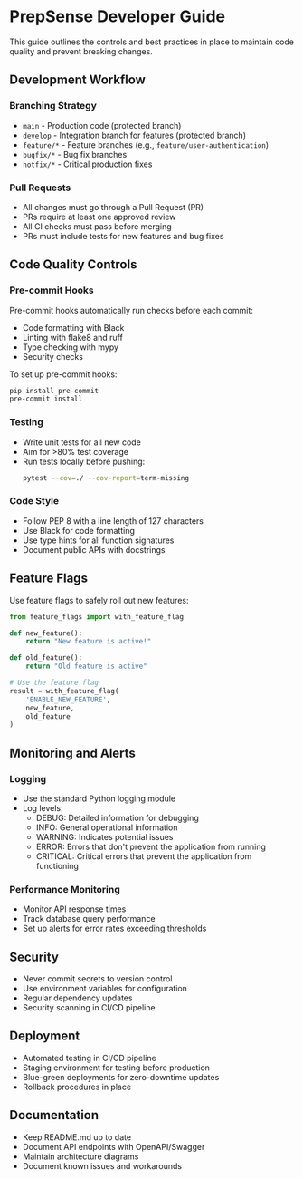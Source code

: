 # PrepSense Developer Guide

This guide outlines the controls and best practices in place to maintain code quality and prevent breaking changes.

## Development Workflow

### Branching Strategy
- `main` - Production code (protected branch)
- `develop` - Integration branch for features (protected branch)
- `feature/*` - Feature branches (e.g., `feature/user-authentication`)
- `bugfix/*` - Bug fix branches
- `hotfix/*` - Critical production fixes

### Pull Requests
- All changes must go through a Pull Request (PR)
- PRs require at least one approved review
- All CI checks must pass before merging
- PRs must include tests for new features and bug fixes

## Code Quality Controls

### Pre-commit Hooks
Pre-commit hooks automatically run checks before each commit:
- Code formatting with Black
- Linting with flake8 and ruff
- Type checking with mypy
- Security checks

To set up pre-commit hooks:
```bash
pip install pre-commit
pre-commit install
```

### Testing
- Write unit tests for all new code
- Aim for >80% test coverage
- Run tests locally before pushing:
  ```bash
  pytest --cov=./ --cov-report=term-missing
  ```

### Code Style
- Follow PEP 8 with a line length of 127 characters
- Use Black for code formatting
- Use type hints for all function signatures
- Document public APIs with docstrings

## Feature Flags

Use feature flags to safely roll out new features:

```python
from feature_flags import with_feature_flag

def new_feature():
    return "New feature is active!"

def old_feature():
    return "Old feature is active"

# Use the feature flag
result = with_feature_flag(
    'ENABLE_NEW_FEATURE',
    new_feature,
    old_feature
)
```

## Monitoring and Alerts

### Logging
- Use the standard Python logging module
- Log levels:
  - DEBUG: Detailed information for debugging
  - INFO: General operational information
  - WARNING: Indicates potential issues
  - ERROR: Errors that don't prevent the application from running
  - CRITICAL: Critical errors that prevent the application from functioning

### Performance Monitoring
- Monitor API response times
- Track database query performance
- Set up alerts for error rates exceeding thresholds

## Security
- Never commit secrets to version control
- Use environment variables for configuration
- Regular dependency updates
- Security scanning in CI/CD pipeline

## Deployment
- Automated testing in CI/CD pipeline
- Staging environment for testing before production
- Blue-green deployments for zero-downtime updates
- Rollback procedures in place

## Documentation
- Keep README.md up to date
- Document API endpoints with OpenAPI/Swagger
- Maintain architecture diagrams
- Document known issues and workarounds
